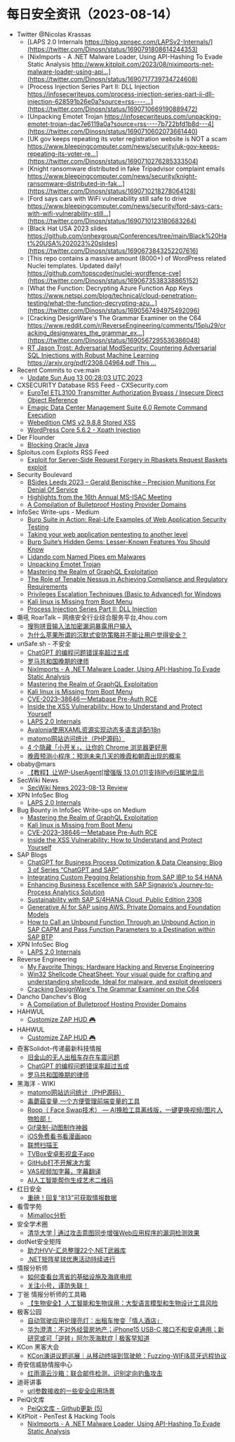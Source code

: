 # 每日安全资讯（2023-08-14）

- Twitter @Nicolas Krassas
  - [LAPS 2.0 Internals https://blog.xpnsec.com/LAPSv2-Internals/](https://twitter.com/Dinosn/status/1690791808614244353)
  - [NixImports - A .NET Malware Loader, Using API-Hashing To Evade Static Analysis http://www.kitploit.com/2023/08/niximports-net-malware-loader-using-api...](https://twitter.com/Dinosn/status/1690717739734724608)
  - [Process Injection Series Part II: DLL Injection https://infosecwriteups.com/process-injection-series-part-ii-dll-injection-628591b26e0a?source=rss----...](https://twitter.com/Dinosn/status/1690710669190889472)
  - [Unpacking Emotet Trojan https://infosecwriteups.com/unpacking-emotet-trojan-dac7e6119a0a?source=rss----7b722bfd1b8d---4](https://twitter.com/Dinosn/status/1690710602073661440)
  - [UK gov keeps repeating its voter registration website is NOT a scam https://www.bleepingcomputer.com/news/security/uk-gov-keeps-repeating-its-voter-re...](https://twitter.com/Dinosn/status/1690710276285333504)
  - [Knight ransomware distributed in fake Tripadvisor complaint emails https://www.bleepingcomputer.com/news/security/knight-ransomware-distributed-in-fak...](https://twitter.com/Dinosn/status/1690710218278064128)
  - [Ford says cars with WiFi vulnerability still safe to drive https://www.bleepingcomputer.com/news/security/ford-says-cars-with-wifi-vulnerability-still...](https://twitter.com/Dinosn/status/1690710123180683264)
  - [Black Hat USA 2023 slides https://github.com/onhexgroup/Conferences/tree/main/Black%20Hat%20USA%202023%20slides](https://twitter.com/Dinosn/status/1690673843252207616)
  - [This repo contains a massive amount (8000+) of WordPress related Nuclei templates. Updated daily! https://github.com/topscoder/nuclei-wordfence-cve](https://twitter.com/Dinosn/status/1690673538338865152)
  - [What the Function: Decrypting Azure Function App Keys https://www.netspi.com/blog/technical/cloud-penetration-testing/what-the-function-decrypting-azu...](https://twitter.com/Dinosn/status/1690567494975492096)
  - [Cracking DesignWare's The Grammar Examiner on the C64 https://www.reddit.com/r/ReverseEngineering/comments/15plu29/cracking_designwares_the_grammar_ex...](https://twitter.com/Dinosn/status/1690567295536386048)
  - [RT Jason Trost: Adversarial ModSecurity: Countering Adversarial SQL Injections with Robust Machine Learning https://arxiv.org/pdf/2308.04964.pdf This ...](https://twitter.com/jason_trost/status/1690527884270579712)
- Recent Commits to cve:main
  - [Update Sun Aug 13 00:28:03 UTC 2023](https://github.com/trickest/cve/commit/368c2cdc7bf63565a4609f86df8c7903f943a3da)
- CXSECURITY Database RSS Feed - CXSecurity.com
  - [EuroTel ETL3100 Transmitter Authorization Bypass / Insecure Direct Object Reference](https://cxsecurity.com/issue/WLB-2023080060)
  - [Emagic Data Center Management Suite 6.0 Remote Command Execution](https://cxsecurity.com/issue/WLB-2023080059)
  - [Webedition CMS v2.9.8.8 Stored XSS](https://cxsecurity.com/issue/WLB-2023080058)
  - [WordPress Core 5.6.2 - Xpath Injection](https://cxsecurity.com/issue/WLB-2023080057)
- Der Flounder
  - [Blocking Oracle Java](https://derflounder.wordpress.com/2023/08/13/blocking-oracle-java/)
- Sploitus.com Exploits RSS Feed
  - [Exploit for Server-Side Request Forgery in Rbaskets Request Baskets exploit](https://sploitus.com/exploit?id=E4F6B3FC-99DD-5638-BF22-1ED37F58D262&utm_source=rss&utm_medium=rss)
- Security Boulevard
  - [BSides Leeds 2023 – Gerald Benischke – Precision Munitions For Denial Of Service](https://securityboulevard.com/2023/08/bsides-leeds-2023-gerald-benischke-precision-munitions-for-denial-of-service/)
  - [Highlights from the 16th Annual MS-ISAC Meeting](https://securityboulevard.com/2023/08/highlights-from-the-16th-annual-ms-isac-meeting/)
  - [A Compilation of Bulletproof Hosting Provider Domains](https://securityboulevard.com/2023/08/a-compilation-of-bulletproof-hosting-provider-domains/)
- InfoSec Write-ups - Medium
  - [Burp Suite in Action: Real-Life Examples of Web Application Security Testing](https://infosecwriteups.com/burp-suite-in-action-real-life-examples-of-web-application-security-testing-fe245b780b87?source=rss----7b722bfd1b8d---4)
  - [Taking your web application pentesting to another level](https://infosecwriteups.com/taking-your-web-application-pentesting-to-another-level-8ca39238a1e4?source=rss----7b722bfd1b8d---4)
  - [Burp Suite’s Hidden Gems: Lesser-Known Features You Should Know](https://infosecwriteups.com/burp-suites-hidden-gems-lesser-known-features-you-should-know-1ece99e9c785?source=rss----7b722bfd1b8d---4)
  - [Lidando com Named Pipes em Malwares](https://infosecwriteups.com/lidando-com-named-pipes-em-malwares-2d5dece4cd7f?source=rss----7b722bfd1b8d---4)
  - [Unpacking Emotet Trojan](https://infosecwriteups.com/unpacking-emotet-trojan-dac7e6119a0a?source=rss----7b722bfd1b8d---4)
  - [Mastering the Realm of GraphQL Exploitation](https://infosecwriteups.com/mastering-the-realm-of-graphql-exploitation-a12ed5e04263?source=rss----7b722bfd1b8d---4)
  - [The Role of Tenable Nessus in Achieving Compliance and Regulatory Requirements](https://infosecwriteups.com/the-role-of-tenable-nessus-in-achieving-compliance-and-regulatory-requirements-bdd18da989af?source=rss----7b722bfd1b8d---4)
  - [Privileges Escalation Techniques (Basic to Advanced) for Windows](https://infosecwriteups.com/privileges-escalation-techniques-basic-to-advanced-for-windows-5f1d4e8d8c01?source=rss----7b722bfd1b8d---4)
  - [Kali linux is Missing from Boot Menu](https://infosecwriteups.com/kali-linux-is-missing-from-boot-menu-6bab6ae304f3?source=rss----7b722bfd1b8d---4)
  - [Process Injection Series Part II: DLL Injection](https://infosecwriteups.com/process-injection-series-part-ii-dll-injection-628591b26e0a?source=rss----7b722bfd1b8d---4)
- 嘶吼 RoarTalk – 网络安全行业综合服务平台,4hou.com
  - [搜狗拼音输入法加密漏洞暴露用户输入](https://www.4hou.com/posts/ZGgw)
  - [为什么苹果所谓的沉默式安防策略并不能让用户觉得安全？](https://www.4hou.com/posts/WKBx)
- unSafe.sh - 不安全
  - [ChatGPT 的编程问题错误率超过五成](https://buaq.net/go-174354.html)
  - [罗马共和国晚期的律师](https://buaq.net/go-174355.html)
  - [NixImports - A .NET Malware Loader, Using API-Hashing To Evade Static Analysis](https://buaq.net/go-174346.html)
  - [Mastering the Realm of GraphQL Exploitation](https://buaq.net/go-174342.html)
  - [Kali linux is Missing from Boot Menu](https://buaq.net/go-174343.html)
  - [CVE-2023–38646 — Metabase Pre-Auth RCE](https://buaq.net/go-174344.html)
  - [Inside the XSS Vulnerability: How to Understand and Protect Yourself](https://buaq.net/go-174345.html)
  - [LAPS 2.0 Internals](https://buaq.net/go-174350.html)
  - [Avalonia使用XAML资源实现动态多语言适配i18n](https://buaq.net/go-174335.html)
  - [matomo网站访问统计（PHP源码）](https://buaq.net/go-174336.html)
  - [4 个隐藏「小开关」，让你的 Chrome 浏览器更好用](https://buaq.net/go-174334.html)
  - [晚霞预测小程序：预测未来几天的晚霞和朝霞出现的概率](https://buaq.net/go-174331.html)
- obaby@mars
  - [【教程】让WP-UserAgent[增强版 13.01.01]支持IPv6归属地显示](https://h4ck.org.cn/2023/08/%e3%80%90%e6%95%99%e7%a8%8b%e3%80%91%e8%ae%a9wp-useragent%e5%a2%9e%e5%bc%ba%e7%89%88-13-01-01%e6%94%af%e6%8c%81ipv6%e5%bd%92%e5%b1%9e%e5%9c%b0%e6%98%be%e7%a4%ba/)
- SecWiki News
  - [SecWiki News 2023-08-13 Review](http://www.sec-wiki.com/?2023-08-13)
- XPN InfoSec Blog
  - [LAPS 2.0 Internals](https://blog.xpnsec.com/LAPSv2-Internals/)
- Bug Bounty in InfoSec Write-ups on Medium
  - [Mastering the Realm of GraphQL Exploitation](https://infosecwriteups.com/mastering-the-realm-of-graphql-exploitation-a12ed5e04263?source=rss----7b722bfd1b8d--bug_bounty)
  - [Kali linux is Missing from Boot Menu](https://infosecwriteups.com/kali-linux-is-missing-from-boot-menu-6bab6ae304f3?source=rss----7b722bfd1b8d--bug_bounty)
  - [CVE-2023–38646 — Metabase Pre-Auth RCE](https://infosecwriteups.com/cve-2023-38646-metabase-pre-auth-rce-866220684396?source=rss----7b722bfd1b8d--bug_bounty)
  - [Inside the XSS Vulnerability: How to Understand and Protect Yourself](https://infosecwriteups.com/inside-the-xss-vulnerability-how-to-understand-and-protect-yourself-627ae6d39121?source=rss----7b722bfd1b8d--bug_bounty)
- SAP Blogs
  - [ChatGPT for Business Process Optimization & Data Cleansing: Blog 3 of Series “ChatGPT and SAP”](https://blogs.sap.com/2023/08/13/chatgpt-for-business-process-optimization-data-cleansing-blog-3-of-series-chatgpt-and-sap/)
  - [Integrating Custom Pegging Relationship from SAP IBP to S4 HANA](https://blogs.sap.com/2023/08/13/integrating-custom-pegging-relationship-from-sap-ibp-to-s4-hana/)
  - [Enhancing Business Excellence with SAP Signavio’s Journey-to-Process Analytics Solution](https://blogs.sap.com/2023/08/13/enhancing-business-excellence-with-sap-signavios-journey-to-process-analytics-solution/)
  - [Sustainability with SAP S/4HANA Cloud, Public Edition 2308](https://blogs.sap.com/2023/08/13/sustainability-with-sap-s-4hana-cloud-public-edition-2308/)
  - [Generative AI for SAP using AWS. Private Domains and Foundation Models](https://blogs.sap.com/2023/08/13/generative-ai-for-sap-using-aws.-private-domains-and-foundation-models/)
  - [How to Call an Unbound Function Through an Unbound Action in SAP CAPM and Pass Function Parameters to a Destination within SAP BTP](https://blogs.sap.com/2023/08/13/how-to-call-an-unbound-function-through-an-unbound-action-in-sap-capm-and-pass-function-parameters-to-a-destination-within-sap-btp/)
- XPN InfoSec Blog
  - [LAPS 2.0 Internals](https://blog.xpnsec.com/LAPSv2-Internals/)
- Reverse Engineering
  - [My Favorite Things: Hardware Hacking and Reverse Engineering](https://www.reddit.com/r/ReverseEngineering/comments/15q4y9b/my_favorite_things_hardware_hacking_and_reverse/)
  - [Win32 Shellcode CheatSheet: Your visual guide for crafting and understanding shellcode. Ideal for malware, and exploit developers](https://www.reddit.com/r/ReverseEngineering/comments/15qbgd6/win32_shellcode_cheatsheet_your_visual_guide_for/)
  - [Cracking DesignWare's The Grammar Examiner on the C64](https://www.reddit.com/r/ReverseEngineering/comments/15plu29/cracking_designwares_the_grammar_examiner_on_the/)
- Dancho Danchev's Blog
  - [A Compilation of Bulletproof Hosting Provider Domains](https://ddanchev.blogspot.com/2023/08/a-compilation-of-bulletproof-hosting.html)
- HAHWUL
  - [Customize ZAP HUD 🎮](https://www.hahwul.com/2023/08/13/customize-zap-hud/)
- HAHWUL
  - [Customize ZAP HUD 🎮](https://www.hahwul.com/2023/08/13/customize-zap-hud/)
- 奇客Solidot–传递最新科技情报
  - [旧金山的无人出租车存在车震问题](https://www.solidot.org/story?sid=75783)
  - [ChatGPT 的编程问题错误率超过五成](https://www.solidot.org/story?sid=75782)
  - [罗马共和国晚期的律师](https://www.solidot.org/story?sid=75781)
- 黑海洋 - WIKI
  - [matomo网站访问统计（PHP源码）](https://blog.upx8.com/3775)
  - [毒蘑菇变量,一个方便管理前端变量的工具](https://blog.upx8.com/3774)
  - [Roop（ Face Swap技术） — AI换脸工具离线版，一键更换视频/图片人物脸部！](https://blog.upx8.com/3773)
  - [Gif录制-动图制作神器](https://blog.upx8.com/3772)
  - [iOS免费看书看漫画app](https://blog.upx8.com/3771)
  - [联想扫描王](https://blog.upx8.com/3770)
  - [TVBox安卓影视盒子app](https://blog.upx8.com/3769)
  - [GitHub打不开解决方案](https://blog.upx8.com/3768)
  - [VAS视频加字幕，字幕翻译](https://blog.upx8.com/3767)
  - [AI人工智能帮你生成艺术二维码](https://blog.upx8.com/3766)
- 红日安全
  - [重磅！回复“813”可获取情报数据](https://mp.weixin.qq.com/s?__biz=MzI4NjEyMDk0MA==&mid=2649851565&idx=1&sn=d0d234ad7ff433f633f5c1af255aaf9a&chksm=f3e4e82ec4936138679ebe6388916212cac6f549a59fa6ac1ea1915f443d095b2b604133c297&scene=58&subscene=0#rd)
- 看雪学苑
  - [Mimalloc分析](https://mp.weixin.qq.com/s?__biz=MjM5NTc2MDYxMw==&mid=2458512633&idx=1&sn=97e458743c54792f837f96bdac8d1fc0&chksm=b18edc7386f955650f954e5a9abfd9b59a35db7acc464796b9c43cb9a7684bd026eaff54f24c&scene=58&subscene=0#rd)
- 安全学术圈
  - [清华大学 | 通过攻击意图同步增强Web应用程序的漏洞检测效果](https://mp.weixin.qq.com/s?__biz=MzU5MTM5MTQ2MA==&mid=2247489319&idx=1&sn=922e12880a69292afb9f92d80c0c1371&chksm=fe2ee8acc95961bada79af1b82467967d078254881430abfb8d5bf3b04914389346a1a225af5&scene=58&subscene=0#rd)
- dotNet安全矩阵
  - [助力HVV-汇总整理22个.NET武器库](https://mp.weixin.qq.com/s?__biz=MzUyOTc3NTQ5MA==&mid=2247488288&idx=1&sn=324d7521d3a8c290f5490691156d1925&chksm=fa5abdcdcd2d34dbe8734628e6b69f0e452ac6349ced388e7cc7e795cd9b7cc073db61f54c1e&scene=58&subscene=0#rd)
  - [.NET矩阵星球优惠活动持续进行](https://mp.weixin.qq.com/s?__biz=MzUyOTc3NTQ5MA==&mid=2247488288&idx=2&sn=1fa1e207ca36ee2228f334fd6b3c14c1&chksm=fa5abdcdcd2d34dbdec0a0ff30d37882478b4fed741036192591c1137fd7f148fe532647c18e&scene=58&subscene=0#rd)
- 情报分析师
  - [如何查看台湾省的基础设施及海底电缆](https://mp.weixin.qq.com/s?__biz=MzA3Mjc1MTkwOA==&mid=2650536629&idx=1&sn=26ba1654842bde6381cc7785fe653b45&chksm=8716d4feb0615de80b1a951193bc399dd74cd3e42708c1f4cb87a95be4d6e01552fdfea6cfce&scene=58&subscene=0#rd)
  - [关注小号，谨防失联！](https://mp.weixin.qq.com/s?__biz=MzA3Mjc1MTkwOA==&mid=2650536629&idx=2&sn=6e495d706f33c437cb410fcd7ef23287&chksm=8716d4feb0615de8b8c62cea91e4dbbde6a095df644b140085a1ff675563dbef5a14eefb0a29&scene=58&subscene=0#rd)
- 丁爸 情报分析师的工具箱
  - [【生物安全】人工智能和生物误用：大型语言模型和生物设计工具风险](https://mp.weixin.qq.com/s?__biz=MzI2MTE0NTE3Mw==&mid=2651138185&idx=1&sn=b08a7b46ea3f8cc37527b5b44111ba8f&chksm=f1af5fb3c6d8d6a5be458295b6114bdcdf3147cfb9a7ceb131df63f4bac84784898c50b78a58&scene=58&subscene=0#rd)
- 极客公园
  - [自动驾驶应用伦理亮灯：出租车惨变「情人酒店」](https://mp.weixin.qq.com/s?__biz=MTMwNDMwODQ0MQ==&mid=2653006777&idx=1&sn=01d4a1c2ba1a9fc6771670f55b2ac3ee&chksm=7e54d60f49235f19986b517fb3d57759a7adbd435b0804a5dc1d65e97494991b8a41c898fe4b&scene=58&subscene=0#rd)
  - [华为澄清：不对外经营房地产；iPhone15 USB-C 接口不和安卓通用；新研究或可「逆转」阿尔茨海默症 | 极客早知道](https://mp.weixin.qq.com/s?__biz=MTMwNDMwODQ0MQ==&mid=2653006757&idx=1&sn=2cf38c49b2cc878181615d42421a3d66&chksm=7e54d61349235f05bce7c771588227169b312661ac4c80dc372f494b604508d4f11e7d2a619a&scene=58&subscene=0#rd)
- KCon 黑客大会
  - [KCon演讲议题巡展｜从移动终端到驾驶舱：Fuzzing-WIFI&蓝牙远程协议](https://mp.weixin.qq.com/s?__biz=MzIzOTAwNzc1OQ==&mid=2651136975&idx=1&sn=458edbeeb88d306b28a06b3cbffb06b8&chksm=f2c122afc5b6abb90b190bb9410689dd95722df928d9f8f5110e755485be022c87bc77d8b513&scene=58&subscene=0#rd)
- 奇安信威胁情报中心
  - [红雨滴云沙箱：联合邮件检测，识别定向钓鱼攻击](https://mp.weixin.qq.com/s?__biz=MzI2MDc2MDA4OA==&mid=2247507593&idx=1&sn=7d44eae6d079de58c7c42b7f61b33ab2&chksm=ea6629fedd11a0e8eaeb722e9614d79e1b9c21c46e779e4ab2623f9ce535c63b959ba790ab40&scene=58&subscene=0#rd)
- 迪哥讲事
  - [url参数接收的一些安全应用场景](https://mp.weixin.qq.com/s?__biz=MzIzMTIzNTM0MA==&mid=2247491479&idx=1&sn=ba849556b6ea341a8c8a8b42c1d11daa&chksm=e8a615f4dfd19ce2118d866c9c58f208befbd635b03ecb6e3077aaa037cc2ba86d23057705e4&scene=58&subscene=0#rd)
- PeiQi文库
  - [PeiQi文库 - Github更新 (5)](https://mp.weixin.qq.com/s?__biz=Mzg3NDU2MTg0Ng==&mid=2247493948&idx=1&sn=97695bb795cba03370284ad75b53a935&chksm=cecc4165f9bbc873e7a22f64eafa75828a29e274ccc0702289a6270c2b762d54b4a6b9e4e3e2&scene=58&subscene=0#rd)
- KitPloit - PenTest & Hacking Tools
  - [NixImports - A .NET Malware Loader, Using API-Hashing To Evade Static Analysis](http://www.kitploit.com/2023/08/niximports-net-malware-loader-using-api.html)
